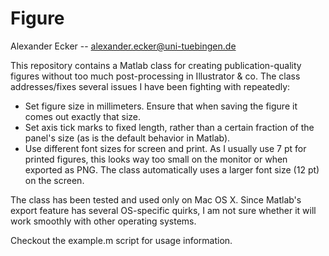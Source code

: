Figure
======

Alexander Ecker -- alexander.ecker@uni-tuebingen.de


This repository contains a Matlab class for creating publication-quality 
figures without too much post-processing in Illustrator & co. The class 
addresses/fixes several issues I have been fighting with repeatedly:

* Set figure size in millimeters. Ensure that when saving the figure it 
  comes out exactly that size.
* Set axis tick marks to fixed length, rather than a certain fraction of 
  the panel's size (as is the default behavior in Matlab).
* Use different font sizes for screen and print. As I usually use 7 pt for
  printed figures, this looks way too small on the monitor or when exported
  as PNG. The class automatically uses a larger font size (12 pt) on the 
  screen.

The class has been tested and used only on Mac OS X. Since Matlab's export
feature has several OS-specific quirks, I am not sure whether it will work
smoothly with other operating systems.

Checkout the example.m script for usage information.
